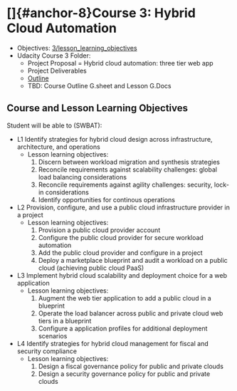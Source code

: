 # []{#anchor-8}Course 3: Hybrid Cloud Automation

- Objectives: [3/lesson_learning_objectives](https://github.com/mlavi/calmbootcamp/blob/master/udacity/hce/3/lesson_learning_objectives.md)
- Udacity Course 3 Folder:
  - Project Proposal = Hybrid cloud automation: three tier web app
  - Project Deliverables
  - [Outline](https://github.com/mlavi/calmbootcamp/blob/master/udacity/hce/3/outline.md)
  - TBD: Course Outline G.sheet and Lesson G.Docs

## Course and Lesson Learning Objectives

Student will be able to (SWBAT):

- L1 Identify strategies for hybrid cloud design across infrastructure, architecture, and operations
  - Lesson learning objectives:
    1. Discern between workload migration and synthesis strategies
    2. Reconcile requirements against scalability challenges: global load balancing considerations
    3. Reconcile requirements against agility challenges: security, lock-in considerations
    4. Identify opportunities for continous operations
- L2 Provision, configure, and use a public cloud infrastructure provider in a project
  - Lesson learning objectives:
    1. Provision a public cloud provider account
    2. Configure the public cloud provider for secure workload automation
    3. Add the public cloud provider and configure in a project
    4. Deploy a marketplace blueprint and audit a workload on a public cloud (achieving public cloud PaaS)
- L3 Implement hybrid cloud scalability and deployment choice for a web application
  - Lesson learning objectives:
    1. Augment the web tier application to add a public cloud in a blueprint
    2. Operate the load balancer across public and private cloud web tiers in a blueprint
    3. Configure a application profiles for additional deployment scenarios
- L4 Identify strategies for hybrid cloud management for fiscal and security compliance
  - Lesson learning objectives:
    1. Design a fiscal governance policy for public and private clouds
    2. Design a security governance policy for public and private clouds
